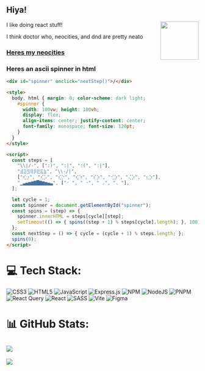 ## Hiya!  
<img src="https://afterlifepro.neocities.org/static/media/dw%20gayyyy.b8c4c128d2dc55072edc.png" align="right" width="100px" />
I like doing react stuff!  

I think doctor who, neocities, and dnd are pretty neato  
### [Heres my neocities](https://afterlifepro.neocities.org/)
### Heres an ascii spinner in html
```html
<div id="spinner" onclick="nextStep()">/</div>

<style>
  body, html { margin: 0; color-scheme: dark light;
    #spinner {
      width: 100vw; height: 100vh;
      display: flex;
      align-items: center; justify-content: center;
      font-family: monospace; font-size: 120pt;
    }
  }
</style>

<script>
  const steps = [
    "\\|/-", [":)", ":|", ":(", ":|"],
    "⣾⣽⣻⢿⡿⣟⣯⣷", "\\-/|",
    ["⢎⡰", "⢎⡡", "⢎⡑", "⢎⠱", "⠎⡱", "⢊⡱", "⢌⡱", "⢆⡱"],
    "▁▃▄▅▆▇█▇▆▅▄▃", ["◜ ", " ◝", " ◞", "◟ "],
  ];

  let cycle = 1;
  const spinner = document.getElementById("spinner");
  const spins = (step) => {
    spinner.innerHTML = steps[cycle][step];
    setTimeout(() => { spins((step + 1) % steps[cycle].length); }, 100);
  };
  const nextStep = () => { cycle = (cycle + 1) % steps.length; };
  spins(0);
</script>

```

# 💻 Tech Stack:
![CSS3](https://img.shields.io/badge/css3-%231572B6.svg?style=for-the-badge&logo=css3&logoColor=white) ![HTML5](https://img.shields.io/badge/html5-%23E34F26.svg?style=for-the-badge&logo=html5&logoColor=white) ![JavaScript](https://img.shields.io/badge/javascript-%23323330.svg?style=for-the-badge&logo=javascript&logoColor=%23F7DF1E) ![Express.js](https://img.shields.io/badge/express.js-%23404d59.svg?style=for-the-badge&logo=express&logoColor=%2361DAFB) ![NPM](https://img.shields.io/badge/NPM-%23CB3837.svg?style=for-the-badge&logo=npm&logoColor=white) ![NodeJS](https://img.shields.io/badge/node.js-6DA55F?style=for-the-badge&logo=node.js&logoColor=white) ![PNPM](https://img.shields.io/badge/pnpm-%234a4a4a.svg?style=for-the-badge&logo=pnpm&logoColor=f69220) ![React Query](https://img.shields.io/badge/-React%20Query-FF4154?style=for-the-badge&logo=react%20query&logoColor=white) ![React](https://img.shields.io/badge/react-%2320232a.svg?style=for-the-badge&logo=react&logoColor=%2361DAFB) ![SASS](https://img.shields.io/badge/SASS-hotpink.svg?style=for-the-badge&logo=SASS&logoColor=white) ![Vite](https://img.shields.io/badge/vite-%23646CFF.svg?style=for-the-badge&logo=vite&logoColor=white) ![Figma](https://img.shields.io/badge/figma-%23F24E1E.svg?style=for-the-badge&logo=figma&logoColor=white)
# 📊 GitHub Stats:
![](https://github-readme-stats.vercel.app/api/top-langs/?username=afterlifepro&theme=radical&hide_border=false&include_all_commits=true&count_private=false&layout=compact)
---
[![](https://visitcount.itsvg.in/api?id=afterlifepro&icon=0&color=0)](https://visitcount.itsvg.in)
